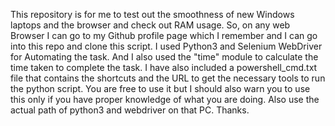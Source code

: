 This repository is for me to test out the smoothness of new Windows laptops  and the browser and check out RAM usage.
So, on any web Browser I can go to my Github profile page which I remember and I can go into this repo and clone this script.
I used Python3 and Selenium WebDriver for Automating the task. And I also used the "time" module to calculate the time taken to complete the task.
I have also included a powershell_cmd.txt file that contains the shortcuts and the URL to get the necessary tools to run the python script.
You are free to use it but I should also warn you to use this only if you have proper knowledge of what you are doing.
Also use the actual path of python3 and webdriver on that PC.
Thanks.
